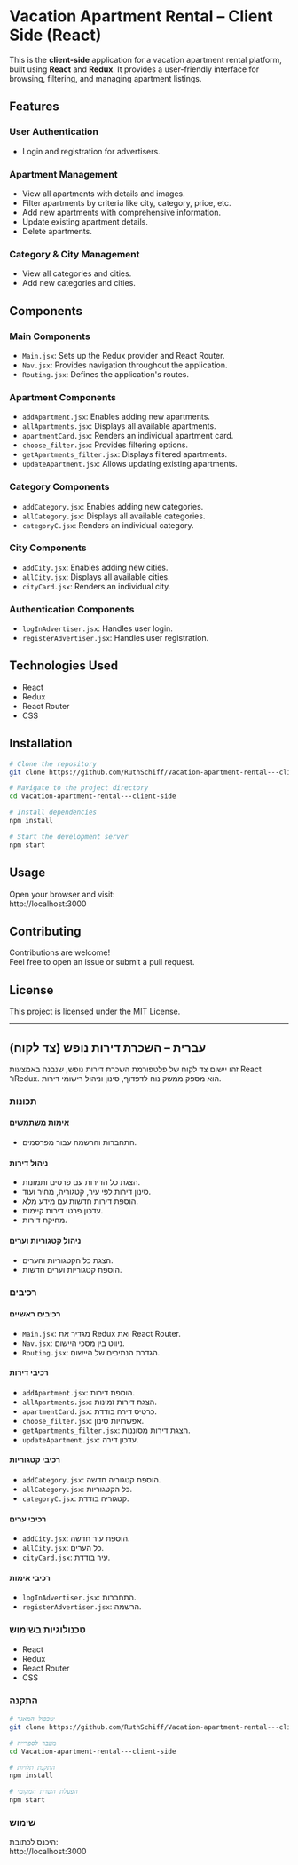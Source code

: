 
# Vacation Apartment Rental – Client Side (React)

This is the **client-side** application for a vacation apartment rental platform, built using **React** and **Redux**. It provides a user-friendly interface for browsing, filtering, and managing apartment listings.

## Features

### User Authentication
- Login and registration for advertisers.

### Apartment Management
- View all apartments with details and images.  
- Filter apartments by criteria like city, category, price, etc.  
- Add new apartments with comprehensive information.  
- Update existing apartment details.  
- Delete apartments.

### Category & City Management
- View all categories and cities.  
- Add new categories and cities.

## Components

### Main Components
- `Main.jsx`: Sets up the Redux provider and React Router.  
- `Nav.jsx`: Provides navigation throughout the application.  
- `Routing.jsx`: Defines the application's routes.

### Apartment Components
- `addApartment.jsx`: Enables adding new apartments.  
- `allApartments.jsx`: Displays all available apartments.  
- `apartmentCard.jsx`: Renders an individual apartment card.  
- `choose_filter.jsx`: Provides filtering options.  
- `getApartments_filter.jsx`: Displays filtered apartments.  
- `updateApartment.jsx`: Allows updating existing apartments.

### Category Components
- `addCategory.jsx`: Enables adding new categories.  
- `allCategory.jsx`: Displays all available categories.  
- `categoryC.jsx`: Renders an individual category.

### City Components
- `addCity.jsx`: Enables adding new cities.  
- `allCity.jsx`: Displays all available cities.  
- `cityCard.jsx`: Renders an individual city.

### Authentication Components
- `logInAdvertiser.jsx`: Handles user login.  
- `registerAdvertiser.jsx`: Handles user registration.

## Technologies Used

- React  
- Redux  
- React Router  
- CSS

## Installation

```bash
# Clone the repository
git clone https://github.com/RuthSchiff/Vacation-apartment-rental---client-side.git

# Navigate to the project directory
cd Vacation-apartment-rental---client-side

# Install dependencies
npm install

# Start the development server
npm start
```

## Usage

Open your browser and visit:  
http://localhost:3000

## Contributing

Contributions are welcome!  
Feel free to open an issue or submit a pull request.

## License

This project is licensed under the MIT License.

---

## עברית – השכרת דירות נופש (צד לקוח)

זהו יישום צד לקוח של פלטפורמת השכרת דירות נופש, שנבנה באמצעות React ו־Redux. הוא מספק ממשק נוח לדפדוף, סינון וניהול רישומי דירות.

### תכונות

#### אימות משתמשים
- התחברות והרשמה עבור מפרסמים.

#### ניהול דירות
- הצגת כל הדירות עם פרטים ותמונות.  
- סינון דירות לפי עיר, קטגוריה, מחיר ועוד.  
- הוספת דירות חדשות עם מידע מלא.  
- עדכון פרטי דירות קיימות.  
- מחיקת דירות.

#### ניהול קטגוריות וערים
- הצגת כל הקטגוריות והערים.  
- הוספת קטגוריות וערים חדשות.

### רכיבים

#### רכיבים ראשיים
- `Main.jsx`: מגדיר את Redux ואת React Router.  
- `Nav.jsx`: ניווט בין מסכי היישום.  
- `Routing.jsx`: הגדרת הנתיבים של היישום.

#### רכיבי דירות
- `addApartment.jsx`: הוספת דירות.  
- `allApartments.jsx`: הצגת דירות זמינות.  
- `apartmentCard.jsx`: כרטיס דירה בודדת.  
- `choose_filter.jsx`: אפשרויות סינון.  
- `getApartments_filter.jsx`: הצגת דירות מסוננות.  
- `updateApartment.jsx`: עדכון דירה.

#### רכיבי קטגוריות
- `addCategory.jsx`: הוספת קטגוריה חדשה.  
- `allCategory.jsx`: כל הקטגוריות.  
- `categoryC.jsx`: קטגוריה בודדת.

#### רכיבי ערים
- `addCity.jsx`: הוספת עיר חדשה.  
- `allCity.jsx`: כל הערים.  
- `cityCard.jsx`: עיר בודדת.

#### רכיבי אימות
- `logInAdvertiser.jsx`: התחברות.  
- `registerAdvertiser.jsx`: הרשמה.

### טכנולוגיות בשימוש

- React  
- Redux  
- React Router  
- CSS

### התקנה

```bash
# שכפול המאגר
git clone https://github.com/RuthSchiff/Vacation-apartment-rental---client-side.git

# מעבר לספרייה
cd Vacation-apartment-rental---client-side

# התקנת תלויות
npm install

# הפעלת השרת המקומי
npm start
```

### שימוש

היכנס לכתובת:  
http://localhost:3000
